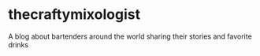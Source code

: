 # thecraftymixologist
A blog about bartenders around the world sharing their stories and favorite drinks
